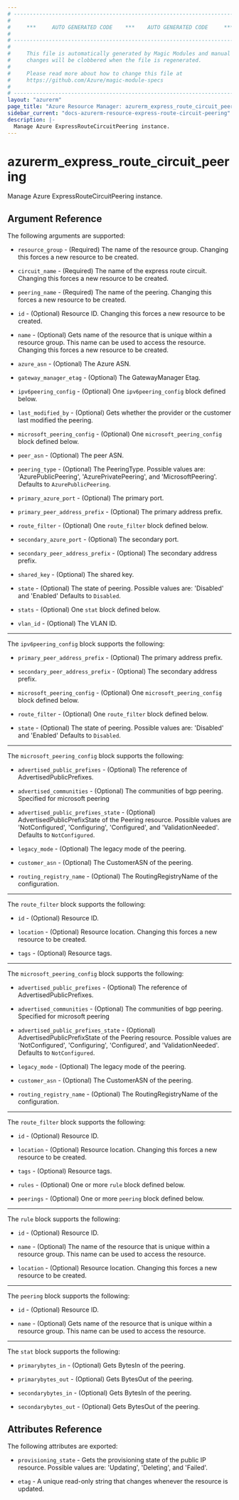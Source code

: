 ```yaml
---
# ----------------------------------------------------------------------------
#
#     ***     AUTO GENERATED CODE    ***    AUTO GENERATED CODE     ***
#
# ----------------------------------------------------------------------------
#
#     This file is automatically generated by Magic Modules and manual
#     changes will be clobbered when the file is regenerated.
#
#     Please read more about how to change this file at
#     https://github.com/Azure/magic-module-specs
#
# ----------------------------------------------------------------------------
layout: "azurerm"
page_title: "Azure Resource Manager: azurerm_express_route_circuit_peering"
sidebar_current: "docs-azurerm-resource-express-route-circuit-peering"
description: |-
  Manage Azure ExpressRouteCircuitPeering instance.
---
```


# azurerm_express_route_circuit_peering

Manage Azure ExpressRouteCircuitPeering instance.


## Argument Reference

The following arguments are supported:

* `resource_group` - (Required) The name of the resource group. Changing this forces a new resource to be created.

* `circuit_name` - (Required) The name of the express route circuit. Changing this forces a new resource to be created.

* `peering_name` - (Required) The name of the peering. Changing this forces a new resource to be created.

* `id` - (Optional) Resource ID. Changing this forces a new resource to be created.

* `name` - (Optional) Gets name of the resource that is unique within a resource group. This name can be used to access the resource. Changing this forces a new resource to be created.

* `azure_asn` - (Optional) The Azure ASN.

* `gateway_manager_etag` - (Optional) The GatewayManager Etag.

* `ipv6peering_config` - (Optional) One `ipv6peering_config` block defined below.

* `last_modified_by` - (Optional) Gets whether the provider or the customer last modified the peering.

* `microsoft_peering_config` - (Optional) One `microsoft_peering_config` block defined below.

* `peer_asn` - (Optional) The peer ASN.

* `peering_type` - (Optional) The PeeringType. Possible values are: 'AzurePublicPeering', 'AzurePrivatePeering', and 'MicrosoftPeering'. Defaults to `AzurePublicPeering`.

* `primary_azure_port` - (Optional) The primary port.

* `primary_peer_address_prefix` - (Optional) The primary address prefix.

* `route_filter` - (Optional) One `route_filter` block defined below.

* `secondary_azure_port` - (Optional) The secondary port.

* `secondary_peer_address_prefix` - (Optional) The secondary address prefix.

* `shared_key` - (Optional) The shared key.

* `state` - (Optional) The state of peering. Possible values are: 'Disabled' and 'Enabled' Defaults to `Disabled`.

* `stats` - (Optional) One `stat` block defined below.

* `vlan_id` - (Optional) The VLAN ID.

---

The `ipv6peering_config` block supports the following:

* `primary_peer_address_prefix` - (Optional) The primary address prefix.

* `secondary_peer_address_prefix` - (Optional) The secondary address prefix.

* `microsoft_peering_config` - (Optional) One `microsoft_peering_config` block defined below.

* `route_filter` - (Optional) One `route_filter` block defined below.

* `state` - (Optional) The state of peering. Possible values are: 'Disabled' and 'Enabled' Defaults to `Disabled`.


---

The `microsoft_peering_config` block supports the following:

* `advertised_public_prefixes` - (Optional) The reference of AdvertisedPublicPrefixes.

* `advertised_communities` - (Optional) The communities of bgp peering. Specified for microsoft peering

* `advertised_public_prefixes_state` - (Optional) AdvertisedPublicPrefixState of the Peering resource. Possible values are 'NotConfigured', 'Configuring', 'Configured', and 'ValidationNeeded'. Defaults to `NotConfigured`.

* `legacy_mode` - (Optional) The legacy mode of the peering.

* `customer_asn` - (Optional) The CustomerASN of the peering.

* `routing_registry_name` - (Optional) The RoutingRegistryName of the configuration.

---

The `route_filter` block supports the following:

* `id` - (Optional) Resource ID.

* `location` - (Optional) Resource location. Changing this forces a new resource to be created.

* `tags` - (Optional) Resource tags.

---

The `microsoft_peering_config` block supports the following:

* `advertised_public_prefixes` - (Optional) The reference of AdvertisedPublicPrefixes.

* `advertised_communities` - (Optional) The communities of bgp peering. Specified for microsoft peering

* `advertised_public_prefixes_state` - (Optional) AdvertisedPublicPrefixState of the Peering resource. Possible values are 'NotConfigured', 'Configuring', 'Configured', and 'ValidationNeeded'. Defaults to `NotConfigured`.

* `legacy_mode` - (Optional) The legacy mode of the peering.

* `customer_asn` - (Optional) The CustomerASN of the peering.

* `routing_registry_name` - (Optional) The RoutingRegistryName of the configuration.

---

The `route_filter` block supports the following:

* `id` - (Optional) Resource ID.

* `location` - (Optional) Resource location. Changing this forces a new resource to be created.

* `tags` - (Optional) Resource tags.

* `rules` - (Optional) One or more `rule` block defined below.

* `peerings` - (Optional) One or more `peering` block defined below.


---

The `rule` block supports the following:

* `id` - (Optional) Resource ID.

* `name` - (Optional) The name of the resource that is unique within a resource group. This name can be used to access the resource.

* `location` - (Optional) Resource location. Changing this forces a new resource to be created.

---

The `peering` block supports the following:

* `id` - (Optional) Resource ID.

* `name` - (Optional) Gets name of the resource that is unique within a resource group. This name can be used to access the resource.

---

The `stat` block supports the following:

* `primarybytes_in` - (Optional) Gets BytesIn of the peering.

* `primarybytes_out` - (Optional) Gets BytesOut of the peering.

* `secondarybytes_in` - (Optional) Gets BytesIn of the peering.

* `secondarybytes_out` - (Optional) Gets BytesOut of the peering.

## Attributes Reference

The following attributes are exported:

* `provisioning_state` - Gets the provisioning state of the public IP resource. Possible values are: 'Updating', 'Deleting', and 'Failed'.

* `etag` - A unique read-only string that changes whenever the resource is updated.
